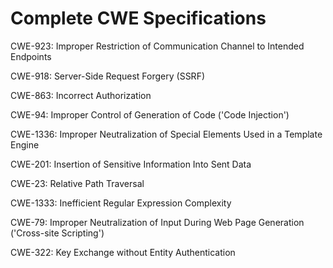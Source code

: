 

# Complete CWE Specifications

CWE-923: Improper Restriction of Communication Channel to Intended Endpoints

CWE-918: Server-Side Request Forgery (SSRF)

CWE-863: Incorrect Authorization

CWE-94: Improper Control of Generation of Code ('Code Injection')

CWE-1336: Improper Neutralization of Special Elements Used in a Template Engine

CWE-201: Insertion of Sensitive Information Into Sent Data

CWE-23: Relative Path Traversal

CWE-1333: Inefficient Regular Expression Complexity

CWE-79: Improper Neutralization of Input During Web Page Generation ('Cross-site Scripting')

CWE-322: Key Exchange without Entity Authentication